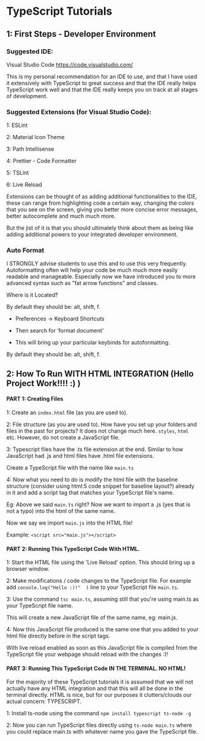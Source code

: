 # TypeScript Tutorials

## 1: First Steps - Developer Environment

### Suggested IDE:
Visual Studio Code
https://code.visualstudio.com/

This is my personal recommendation for an IDE to use, and that I have used it extensively with TypeScript to great success and that the IDE really helps TypeScript work well and that the IDE really keeps you on track at all stages of development.

### Suggested Extensions (for Visual Studio Code):

1: ESLint

2: Material Icon Theme

3: Path Intellisense

4: Prettier - Code Formatter

5: TSLint 

6: Live Reload

Extensions can be thought of as adding additional functionalities to the IDE, these can range from highlighting code a certain way, changing the colors that you see on the screen, giving you better more concise error messages, better autocomplete and much much more. 

But the jist of it is that you should ultimately think about them as being like adding additional powers to your integrated developer environment.


### Auto Format

I STRONGLY advise students to use this and to use this very frequently. Autoformatting often will help your code be much much more easily readable and manageable. Especially now we have introduced you to more advanced syntax such as "fat arrow functions" and classes.

Where is it Located?

By default they should be: alt, shift, f.

- Preferences -> Keyboard Shortcuts 

- Then search for ‘format document’

- This will bring up your particular keybinds for autoformatting. 

By default they should be: alt, shift, f.

## 2: How To Run WITH HTML INTEGRATION (Hello Project Work!!!! :) )

#### PART 1: Creating Files

1: Create an `index.html` file (as you are used to).

2: File structure (as you are used to). How have you set up your folders and files in the past for projects? It does not change much here. `styles`, `html` etc. However, do not create a JavaScript file.

3: Typescript files have the .ts file extension at the end. Similar to how JavaScript had .js and html files have .html file extensions.

Create a TypeScript file with the name like `main.ts`

4: Now what you need to do is modify the html file with the baseline structure (consider using html:5 code snippet for baseline layout?) already in it and add a script tag that matches your TypeScript file's name.

Eg: Above we said `main.ts` right? Now we want to import a .js (yes that is not a typo) into the html of the same name.

Now we say we import `main.js` into the HTML file! 

Example:
`<script src="main.js"></script>`


#### PART 2: Running This TypeScript Code With HTML.

1: Start the HTML file using the 'Live Reload' option. This should bring up a browser window.
 
2: Make modifications / code changes to the TypeScript file. For example add `console.log("Hello :)!"  )` line to your TypeScript file `main.ts`.

3: Use the command `tsc main.ts`, assuming still that you're using main.ts as your TypeScript file name.

This will create a new JavaScript file of the same name, eg: main.js.

4: Now this JavaScript file produced is the same one that you added to your html file directly before in the script tags.

With live reload enabled as soon as this JavaScript file is compiled from the TypeScript file your webpage should reload with the changes :)!

#### PART 3: Running This TypeScript Code IN THE TERMINAL. NO HTML! 

For the majority of these TypeScript tutorials it is assumed that we will not actually have any HTML integration and that this will all be done in the terminal directly. HTML is nice, but for our purposes it clutters/clouds our actual concern: TYPESCRIPT.

1: Install ts-node using the command `npm install typescript ts-node -g`

2: Now you can run TypeScript files directly using `ts-node main.ts` where you could replace main.ts with whatever name you gave the TypeScript file.

